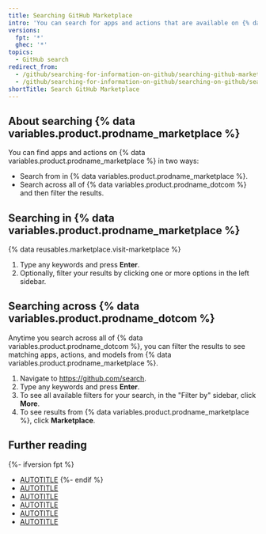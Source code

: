 ```yaml
---
title: Searching GitHub Marketplace
intro: 'You can search for apps and actions that are available on {% data variables.product.prodname_marketplace %}.'
versions:
  fpt: '*'
  ghec: '*'
topics:
  - GitHub search
redirect_from:
  - /github/searching-for-information-on-github/searching-github-marketplace
  - /github/searching-for-information-on-github/searching-on-github/searching-github-marketplace
shortTitle: Search GitHub Marketplace
---
```


## About searching {% data variables.product.prodname_marketplace %}

You can find apps and actions on {% data variables.product.prodname_marketplace %} in two ways:

* Search from in {% data variables.product.prodname_marketplace %}.
* Search across all of {% data variables.product.prodname_dotcom %} and then filter the results.

## Searching in {% data variables.product.prodname_marketplace %}

{% data reusables.marketplace.visit-marketplace %}
1. Type any keywords and press **Enter**.
1. Optionally, filter your results by clicking one or more options in the left sidebar.

## Searching across {% data variables.product.prodname_dotcom %}

Anytime you search across all of {% data variables.product.prodname_dotcom %}, you can filter the results to see matching apps, actions, and models from {% data variables.product.prodname_marketplace %}.

1. Navigate to https://github.com/search.
1. Type any keywords and press **Enter**.
1. To see all available filters for your search, in the "Filter by" sidebar, click **More**.
1. To see results from {% data variables.product.prodname_marketplace %}, click **Marketplace**.

## Further reading

{%- ifversion fpt %}
* [AUTOTITLE](/search-github/searching-on-github/searching-github-models)
{%- endif %}
* [AUTOTITLE](/actions/learn-github-actions/finding-and-customizing-actions)
* [AUTOTITLE](/apps/using-github-apps/installing-a-github-app-from-github-marketplace-for-your-personal-account)
* [AUTOTITLE](/apps/using-github-apps/installing-a-github-app-from-github-marketplace-for-your-organizations)
* [AUTOTITLE](/apps/oauth-apps/using-oauth-apps/installing-an-oauth-app-in-your-personal-account)
* [AUTOTITLE](/apps/oauth-apps/using-oauth-apps/installing-an-oauth-app-in-your-organization)
